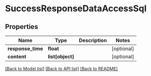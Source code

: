 # SuccessResponseDataAccessSql

## Properties
Name | Type | Description | Notes
------------ | ------------- | ------------- | -------------
**response_time** | **float** |  | [optional] 
**content** | **list[object]** |  | [optional] 

[[Back to Model list]](../README.md#documentation-for-models) [[Back to API list]](../README.md#documentation-for-api-endpoints) [[Back to README]](../README.md)


